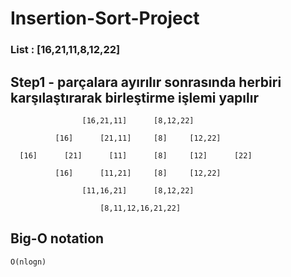 # Insertion-Sort-Project

### List : [16,21,11,8,12,22]  

## Step1 - parçalara ayırılır sonrasında herbiri karşılaştırarak birleştirme işlemi yapılır

                    [16,21,11]      [8,12,22]
                    
              [16]      [21,11]     [8]     [12,22]
              
      [16]      [21]      [11]      [8]     [12]      [22]
      
              [16]      [11,21]     [8]     [12,22]
              
                    [11,16,21]      [8,12,22]
                    
                        [8,11,12,16,21,22]
                        
## Big-O notation

    O(nlogn)
